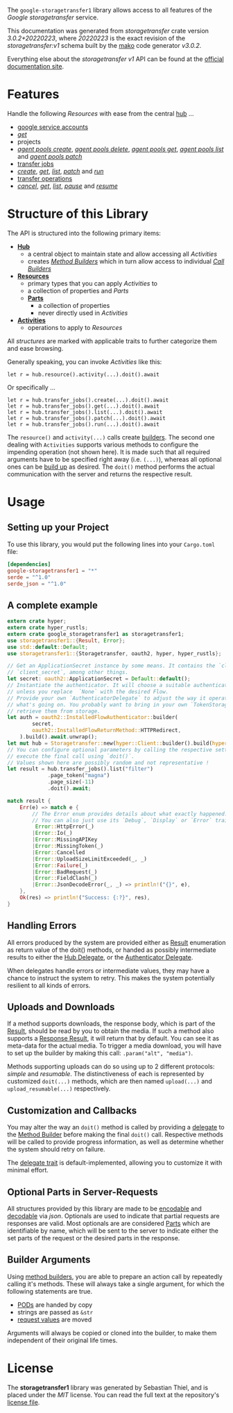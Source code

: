 <!---
DO NOT EDIT !
This file was generated automatically from 'src/mako/api/README.md.mako'
DO NOT EDIT !
-->
The `google-storagetransfer1` library allows access to all features of the *Google storagetransfer* service.

This documentation was generated from *storagetransfer* crate version *3.0.2+20220223*, where *20220223* is the exact revision of the *storagetransfer:v1* schema built by the [mako](http://www.makotemplates.org/) code generator *v3.0.2*.

Everything else about the *storagetransfer* *v1* API can be found at the
[official documentation site](https://cloud.google.com/storage-transfer/docs).
# Features

Handle the following *Resources* with ease from the central [hub](https://docs.rs/google-storagetransfer1/3.0.2+20220223/google_storagetransfer1/Storagetransfer) ... 

* [google service accounts](https://docs.rs/google-storagetransfer1/3.0.2+20220223/google_storagetransfer1/api::GoogleServiceAccount)
 * [*get*](https://docs.rs/google-storagetransfer1/3.0.2+20220223/google_storagetransfer1/api::GoogleServiceAccountGetCall)
* projects
 * [*agent pools create*](https://docs.rs/google-storagetransfer1/3.0.2+20220223/google_storagetransfer1/api::ProjectAgentPoolCreateCall), [*agent pools delete*](https://docs.rs/google-storagetransfer1/3.0.2+20220223/google_storagetransfer1/api::ProjectAgentPoolDeleteCall), [*agent pools get*](https://docs.rs/google-storagetransfer1/3.0.2+20220223/google_storagetransfer1/api::ProjectAgentPoolGetCall), [*agent pools list*](https://docs.rs/google-storagetransfer1/3.0.2+20220223/google_storagetransfer1/api::ProjectAgentPoolListCall) and [*agent pools patch*](https://docs.rs/google-storagetransfer1/3.0.2+20220223/google_storagetransfer1/api::ProjectAgentPoolPatchCall)
* [transfer jobs](https://docs.rs/google-storagetransfer1/3.0.2+20220223/google_storagetransfer1/api::TransferJob)
 * [*create*](https://docs.rs/google-storagetransfer1/3.0.2+20220223/google_storagetransfer1/api::TransferJobCreateCall), [*get*](https://docs.rs/google-storagetransfer1/3.0.2+20220223/google_storagetransfer1/api::TransferJobGetCall), [*list*](https://docs.rs/google-storagetransfer1/3.0.2+20220223/google_storagetransfer1/api::TransferJobListCall), [*patch*](https://docs.rs/google-storagetransfer1/3.0.2+20220223/google_storagetransfer1/api::TransferJobPatchCall) and [*run*](https://docs.rs/google-storagetransfer1/3.0.2+20220223/google_storagetransfer1/api::TransferJobRunCall)
* [transfer operations](https://docs.rs/google-storagetransfer1/3.0.2+20220223/google_storagetransfer1/api::TransferOperation)
 * [*cancel*](https://docs.rs/google-storagetransfer1/3.0.2+20220223/google_storagetransfer1/api::TransferOperationCancelCall), [*get*](https://docs.rs/google-storagetransfer1/3.0.2+20220223/google_storagetransfer1/api::TransferOperationGetCall), [*list*](https://docs.rs/google-storagetransfer1/3.0.2+20220223/google_storagetransfer1/api::TransferOperationListCall), [*pause*](https://docs.rs/google-storagetransfer1/3.0.2+20220223/google_storagetransfer1/api::TransferOperationPauseCall) and [*resume*](https://docs.rs/google-storagetransfer1/3.0.2+20220223/google_storagetransfer1/api::TransferOperationResumeCall)




# Structure of this Library

The API is structured into the following primary items:

* **[Hub](https://docs.rs/google-storagetransfer1/3.0.2+20220223/google_storagetransfer1/Storagetransfer)**
    * a central object to maintain state and allow accessing all *Activities*
    * creates [*Method Builders*](https://docs.rs/google-storagetransfer1/3.0.2+20220223/google_storagetransfer1/client::MethodsBuilder) which in turn
      allow access to individual [*Call Builders*](https://docs.rs/google-storagetransfer1/3.0.2+20220223/google_storagetransfer1/client::CallBuilder)
* **[Resources](https://docs.rs/google-storagetransfer1/3.0.2+20220223/google_storagetransfer1/client::Resource)**
    * primary types that you can apply *Activities* to
    * a collection of properties and *Parts*
    * **[Parts](https://docs.rs/google-storagetransfer1/3.0.2+20220223/google_storagetransfer1/client::Part)**
        * a collection of properties
        * never directly used in *Activities*
* **[Activities](https://docs.rs/google-storagetransfer1/3.0.2+20220223/google_storagetransfer1/client::CallBuilder)**
    * operations to apply to *Resources*

All *structures* are marked with applicable traits to further categorize them and ease browsing.

Generally speaking, you can invoke *Activities* like this:

```Rust,ignore
let r = hub.resource().activity(...).doit().await
```

Or specifically ...

```ignore
let r = hub.transfer_jobs().create(...).doit().await
let r = hub.transfer_jobs().get(...).doit().await
let r = hub.transfer_jobs().list(...).doit().await
let r = hub.transfer_jobs().patch(...).doit().await
let r = hub.transfer_jobs().run(...).doit().await
```

The `resource()` and `activity(...)` calls create [builders][builder-pattern]. The second one dealing with `Activities` 
supports various methods to configure the impending operation (not shown here). It is made such that all required arguments have to be 
specified right away (i.e. `(...)`), whereas all optional ones can be [build up][builder-pattern] as desired.
The `doit()` method performs the actual communication with the server and returns the respective result.

# Usage

## Setting up your Project

To use this library, you would put the following lines into your `Cargo.toml` file:

```toml
[dependencies]
google-storagetransfer1 = "*"
serde = "^1.0"
serde_json = "^1.0"
```

## A complete example

```Rust
extern crate hyper;
extern crate hyper_rustls;
extern crate google_storagetransfer1 as storagetransfer1;
use storagetransfer1::{Result, Error};
use std::default::Default;
use storagetransfer1::{Storagetransfer, oauth2, hyper, hyper_rustls};

// Get an ApplicationSecret instance by some means. It contains the `client_id` and 
// `client_secret`, among other things.
let secret: oauth2::ApplicationSecret = Default::default();
// Instantiate the authenticator. It will choose a suitable authentication flow for you, 
// unless you replace  `None` with the desired Flow.
// Provide your own `AuthenticatorDelegate` to adjust the way it operates and get feedback about 
// what's going on. You probably want to bring in your own `TokenStorage` to persist tokens and
// retrieve them from storage.
let auth = oauth2::InstalledFlowAuthenticator::builder(
        secret,
        oauth2::InstalledFlowReturnMethod::HTTPRedirect,
    ).build().await.unwrap();
let mut hub = Storagetransfer::new(hyper::Client::builder().build(hyper_rustls::HttpsConnector::with_native_roots().https_or_http().enable_http1().enable_http2().build()), auth);
// You can configure optional parameters by calling the respective setters at will, and
// execute the final call using `doit()`.
// Values shown here are possibly random and not representative !
let result = hub.transfer_jobs().list("filter")
             .page_token("magna")
             .page_size(-11)
             .doit().await;

match result {
    Err(e) => match e {
        // The Error enum provides details about what exactly happened.
        // You can also just use its `Debug`, `Display` or `Error` traits
         Error::HttpError(_)
        |Error::Io(_)
        |Error::MissingAPIKey
        |Error::MissingToken(_)
        |Error::Cancelled
        |Error::UploadSizeLimitExceeded(_, _)
        |Error::Failure(_)
        |Error::BadRequest(_)
        |Error::FieldClash(_)
        |Error::JsonDecodeError(_, _) => println!("{}", e),
    },
    Ok(res) => println!("Success: {:?}", res),
}

```
## Handling Errors

All errors produced by the system are provided either as [Result](https://docs.rs/google-storagetransfer1/3.0.2+20220223/google_storagetransfer1/client::Result) enumeration as return value of
the doit() methods, or handed as possibly intermediate results to either the 
[Hub Delegate](https://docs.rs/google-storagetransfer1/3.0.2+20220223/google_storagetransfer1/client::Delegate), or the [Authenticator Delegate](https://docs.rs/yup-oauth2/*/yup_oauth2/trait.AuthenticatorDelegate.html).

When delegates handle errors or intermediate values, they may have a chance to instruct the system to retry. This 
makes the system potentially resilient to all kinds of errors.

## Uploads and Downloads
If a method supports downloads, the response body, which is part of the [Result](https://docs.rs/google-storagetransfer1/3.0.2+20220223/google_storagetransfer1/client::Result), should be
read by you to obtain the media.
If such a method also supports a [Response Result](https://docs.rs/google-storagetransfer1/3.0.2+20220223/google_storagetransfer1/client::ResponseResult), it will return that by default.
You can see it as meta-data for the actual media. To trigger a media download, you will have to set up the builder by making
this call: `.param("alt", "media")`.

Methods supporting uploads can do so using up to 2 different protocols: 
*simple* and *resumable*. The distinctiveness of each is represented by customized 
`doit(...)` methods, which are then named `upload(...)` and `upload_resumable(...)` respectively.

## Customization and Callbacks

You may alter the way an `doit()` method is called by providing a [delegate](https://docs.rs/google-storagetransfer1/3.0.2+20220223/google_storagetransfer1/client::Delegate) to the 
[Method Builder](https://docs.rs/google-storagetransfer1/3.0.2+20220223/google_storagetransfer1/client::CallBuilder) before making the final `doit()` call. 
Respective methods will be called to provide progress information, as well as determine whether the system should 
retry on failure.

The [delegate trait](https://docs.rs/google-storagetransfer1/3.0.2+20220223/google_storagetransfer1/client::Delegate) is default-implemented, allowing you to customize it with minimal effort.

## Optional Parts in Server-Requests

All structures provided by this library are made to be [encodable](https://docs.rs/google-storagetransfer1/3.0.2+20220223/google_storagetransfer1/client::RequestValue) and 
[decodable](https://docs.rs/google-storagetransfer1/3.0.2+20220223/google_storagetransfer1/client::ResponseResult) via *json*. Optionals are used to indicate that partial requests are responses 
are valid.
Most optionals are are considered [Parts](https://docs.rs/google-storagetransfer1/3.0.2+20220223/google_storagetransfer1/client::Part) which are identifiable by name, which will be sent to 
the server to indicate either the set parts of the request or the desired parts in the response.

## Builder Arguments

Using [method builders](https://docs.rs/google-storagetransfer1/3.0.2+20220223/google_storagetransfer1/client::CallBuilder), you are able to prepare an action call by repeatedly calling it's methods.
These will always take a single argument, for which the following statements are true.

* [PODs][wiki-pod] are handed by copy
* strings are passed as `&str`
* [request values](https://docs.rs/google-storagetransfer1/3.0.2+20220223/google_storagetransfer1/client::RequestValue) are moved

Arguments will always be copied or cloned into the builder, to make them independent of their original life times.

[wiki-pod]: http://en.wikipedia.org/wiki/Plain_old_data_structure
[builder-pattern]: http://en.wikipedia.org/wiki/Builder_pattern
[google-go-api]: https://github.com/google/google-api-go-client

# License
The **storagetransfer1** library was generated by Sebastian Thiel, and is placed 
under the *MIT* license.
You can read the full text at the repository's [license file][repo-license].

[repo-license]: https://github.com/Byron/google-apis-rsblob/main/LICENSE.md

